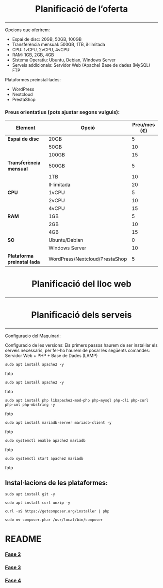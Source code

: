 # <p align="center">  Planificació de l’oferta  </p>
------------
Opcions que oferirem:
- Espai de disc: 20GB, 50GB, 100GB
- Transferència mensual: 500GB, 1TB, il·limitada
- CPU: 1vCPU, 2vCPU, 4vCPU
- RAM: 1GB, 2GB, 4GB
- Sistema Operatiu: Ubuntu, Debian, Windows Server
- Serveis addicionals:
Servidor Web (Apache)
Base de dades (MySQL)
FTP

Plataformes preinstal·lades:
- WordPress
- Nextcloud
- PrestaShop

### Preus orientatius (pots ajustar segons vulguis):

| **Element**               | **Opció**                         | **Preu/mes (€)** |
|---------------------------|-----------------------------------|------------------|
| **Espai de disc**         | 20GB                              | 5                |
|                           | 50GB                              | 10               |
|                           | 100GB                             | 15               |
| **Transferència mensual** | 500GB                             | 5                |
|                           | 1TB                               | 10               |
|                           | Il·limitada                       | 20               |
| **CPU**                   | 1vCPU                             | 5                |
|                           | 2vCPU                             | 10               |
|                           | 4vCPU                             | 15               |
| **RAM**                   | 1GB                               | 5                |
|                           | 2GB                               | 10               |
|                           | 4GB                               | 15               |
| **SO**                    | Ubuntu/Debian                     | 0                |
|                           | Windows Server                    | 10               |
| **Plataforma preinstal·lada** | WordPress/Nextcloud/PrestaShop | 5                |


# <p align="center"> Planificació del lloc web  </p>
------------


# <p align="center"> Planificació dels serveis  </p>
------------
Configuracio del Maquinari:

Configuracio de les versions:
Els primers passos haurem de ser instal·lar els serveis necessaris, per fer-ho haurem de posar les següents comandes:
Servidor Web + PHP + Base de Dades (LAMP)
```
sudo apt install apache2 -y
```
foto
```
sudo apt install apache2 -y
```
foto
```
sudo apt install php libapache2-mod-php php-mysql php-cli php-curl php-xml php-mbstring -y
```
foto
```
sudo apt install mariadb-server mariadb-client -y
```
foto
```
sudo systemctl enable apache2 mariadb
```
foto
```
sudo systemctl start apache2 mariadb
```
foto

Instal·lacions de les plataformes:
-----------
```
sudo apt install git -y
```

```
sudo apt install curl unzip -y
```

```
curl -sS https://getcomposer.org/installer | php
```

```
sudo mv composer.phar /usr/local/bin/composer
```






# README
### [Fase 2](https://github.com/miguelIH/Projecte-Github/blob/main/01_Projecte-Docker-Orquestradors-Basic/Fase_2_Orquestraci%C3%B3_i_desplegament_amb_Docker_Swarm/Documentacio.md)
### [Fase 3](https://github.com/miguelIH/Projecte-Github/blob/main/01_Projecte-Docker-Orquestradors-Basic/Fase_3_Seguretat_a_Docker_Swarm/Documentacio.md)
### [Fase 4](https://github.com/miguelIH/Projecte-Github/blob/main/01_Projecte-Docker-Orquestradors-Basic/Fase_4_Orquestraci%C3%B3_amb_Kubernetes/Documentacio.md)


